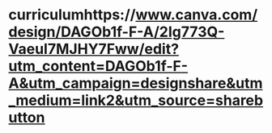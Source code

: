 # curriculumhttps://www.canva.com/design/DAGOb1f-F-A/2Ig773Q-VaeuI7MJHY7Fww/edit?utm_content=DAGOb1f-F-A&utm_campaign=designshare&utm_medium=link2&utm_source=sharebutton
